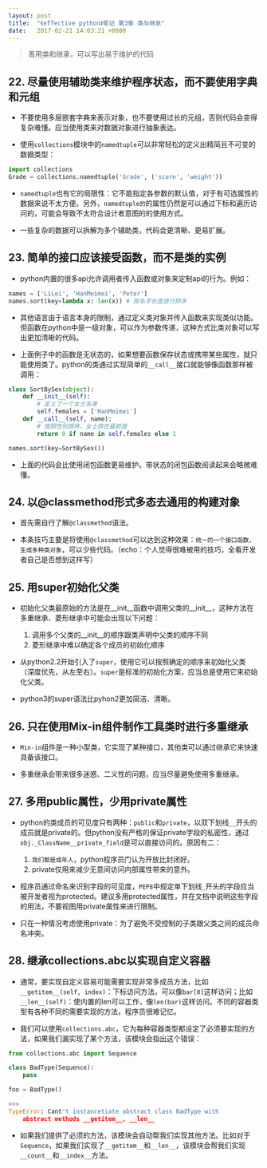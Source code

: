 ```yaml
---
layout: post
title:  "《effective python》笔记 第3章 类与继承"
date:   2017-02-21 14:03:21 +0800
---
```


> 善用类和继承，可以写出易于维护的代码

## 22. 尽量使用辅助类来维护程序状态，而不要使用字典和元组

* 不要使用多层嵌套字典来表示对象，也不要使用过长的元组，否则代码会变得复杂难懂。应当使用类来对数据对象进行抽象表达。

* 使用`collections`模块中的`namedtuple`可以非常轻松的定义出精简且不可变的数据类型：

```python
import collections
Grade = collections.namedtuple('Grade', ('score', 'weight'))
```

* `namedtuple`也有它的局限性：它不能指定各参数的默认值，对于有可选属性的数据来说不太方便。另外，`namedtuple的`的属性仍然是可以通过下标和遍历访问的，可能会导致不太符合设计者意图的的使用方式。

* 一些复杂的数据可以拆解为多个辅助类，代码会更清晰、更易扩展。

## 23. 简单的接口应该接受函数，而不是类的实例

* python内置的很多api允许调用者传入函数或对象来定制api的行为。例如：

```python
names = ['LiLei', 'HanMeimei', 'Peter']
names.sort(key=lambda x: len(x)) # 按名字长度进行排序
```

* 其他语言由于语言本身的限制，通过定义类对象并传入函数来实现类似功能。但函数在python中是一级对象，可以作为参数传递，这种方式比类对象可以写出更加清晰的代码。

* 上面例子中的函数是无状态的，如果想要函数保存状态或携带某些属性，就只能使用类了。python的类通过实现简单的`__call__`接口就能够像函数那样被调用：

```python
class SortBySex(object):
    def __init__(self):
        # 定义了一个女士名单
        self.females = ['HanMeimei']
    def __call__(self, name):
        # 按照性别排序，女士排在最前面
        return 0 if name in self.females else 1

names.sort(key=SortBySex())
```

* 上面的代码会比使用闭包函数更易维护。带状态的闭包函数阅读起来会略微难懂。

## 24. 以@classmethod形式多态去通用的构建对象

* 首先需自行了解`@classmethod`语法。

* 本条技巧主要是将使用`@classmethod`可以达到这种效果：`统一的一个接口函数，生成多种类对象`，可以少些代码。（echo：个人觉得很难被用的技巧，全看开发者自己是否想到这样写）

## 25. 用super初始化父类

* 初始化父类最原始的方法是在__init__函数中调用父类的__init__，这种方法在多重继承、菱形继承中可能会出现以下问题：
  1. 调用多个父类的__init__的顺序跟类声明中父类的顺序不同
  2. 菱形继承中难以确定各个成员的初始化顺序

* 从python2.2开始引入了`super`，使用它可以按照确定的顺序来初始化父类（深度优先，从左至右）。`super`是标准的初始化方案，应当总是使用它来初始化父类。

* python3的super语法比pyhon2更加简洁、清晰。

## 26. 只在使用Mix-in组件制作工具类时进行多重继承

* `Min-in`组件是一种小型类，它实现了某种接口，其他类可以通过继承它来快速具备该接口。

* 多重继承会带来很多迷惑、二义性的问题，应当尽量避免使用多重继承。

## 27. 多用public属性，少用private属性

* python的类成员的可见度只有两种：`public`和`private`，以双下划线`__`开头的成员就是private的。但python没有严格的保证private字段的私密性，通过`obj._ClassName__private_field`是可以直接访问的。原因有二：

  1. `我们都是成年人`，python程序员门认为开放比封闭好。
  2. private仅用来减少无意间访问内部属性带来的意外。

* 程序员通过命名来识别字段的可见度，`PEP8`中规定单下划线`_`开头的字段应当被开发者视为protected。建议多用protected属性，并在文档中说明这些字段的用法，不要视图用private属性来进行限制。

* 只在一种情况考虑使用private：为了避免不受控制的子类跟父类之间的成员命名冲突。

## 28. 继承collections.abc以实现自定义容器

* 通常，要实现自定义容易可能需要实现非常多成员方法，比如`__getitem__(self, index)`：下标访问方法，可以像`bar[0]`这样访问；比如`__len__(self)`：使内置的len可以工作，像`len(bar)`这样访问。不同的容器类型有各种不同的需要实现的方法，程序员很难记忆。

* 我们可以使用`collections.abc`，它为每种容器类型都设定了必须要实现的方法，如果我们漏实现了某个方法，该模块会指出这个错误：

```python
from collections.abc import Sequence

class BadType(Sequence):
    pass

foo = BadType()

>>>
TypeError: Cant't instancetiate abstract class BadType with
    abstract methods __getitem__, __len__
```

* 如果我们提供了必须的方法，该模块会自动帮我们实现其他方法。比如对于`Sequence`，如果我们实现了`__getitem__`和`__len__`，该模块会帮我们实现`__count__`和`__index__`方法。